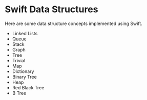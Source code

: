 # Swift Data Structures

Here are some data structure concepts implemented using Swift.
* Linked Lists
* Queue
* Stack
* Graph
* Tree
* Trivial
* Map
* Dictionary
* Binary Tree
* Heap
* Red Black Tree
* B Tree
